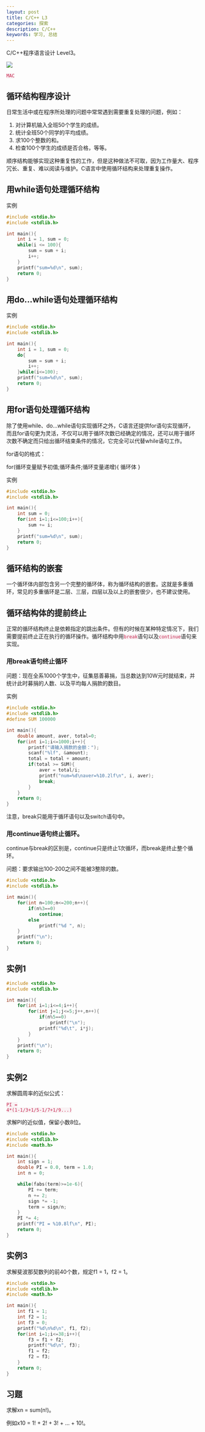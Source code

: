 ```yaml
---
layout: post
title: C/C++ L3
categories: 探索
description: C/C++
keywords: 学习, 总结
---
```


C/C++程序语言设计 Level3。

![](/images/discovery/A0515.png)

<code style="color:#c7254e;background-color:#f9f2f4;">MAC</code>

## 循环结构程序设计
日常生活中或在程序所处理的问题中常常遇到需要重复处理的问题，例如：
1. 对计算机输入全班50个学生的成绩。
2. 统计全班50个同学的平均成绩。
3. 求100个整数的和。
4. 检查100个学生的成绩是否合格，等等。

顺序结构能够实现这种重复性的工作，但是这种做法不可取，因为工作量大、程序冗长、重复、难以阅读与维护。C语言中使用循环结构来处理重复操作。

## 用while语句处理循环结构
实例
```c
#include <stdio.h>
#include <stdlib.h>

int main(){
    int i = 1, sum = 0;
    while(i <= 100){
        sum = sum + i;
        i++;
    }
    printf("sum=%d\n", sum);
    return 0;
}
```

## 用do...while语句处理循环结构
实例
```c
#include <stdio.h>
#include <stdlib.h>

int main(){
    int i = 1, sum = 0;
    do{
        sum = sum + i;
        i++;
    }while(i<=100);
    printf("sum=%d\n", sum);
    return 0;
}
```

## 用for语句处理循环结构
除了使用while、do...while语句实现循环之外，C语言还提供for语句实现循环，而且for语句更为灵活，不仅可以用于循环次数已经确定的情况，还可以用于循环次数不确定而只给出循环结束条件的情况，它完全可以代替while语句工作。

for语句的格式：

for(循环变量赋予初值;循环条件;循环变量递增){
    循环体
}

实例
```c
#include <stdio.h>
#include <stdlib.h>

int main(){
    int sum = 0;
    for(int i=1;i<=100;i++){
        sum += i;
    }
    printf("sum=%d\n", sum);
    return 0;
}
```

## 循环结构的嵌套
一个循环体内部包含另一个完整的循环体，称为循环结构的嵌套。这就是多重循环，常见的多重循环是二层、三层，四层以及以上的嵌套很少，也不建议使用。

## 循环结构体的提前终止
正常的循环结构终止是依赖指定的跳出条件。但有的时候在某种特定情况下，我们需要提前终止正在执行的循环操作。循环结构中用<code style="color:#c7254e;background-color:#f9f2f4;">break</code>语句以及<code style="color:#c7254e;background-color:#f9f2f4;">continue</code>语句来实现。

### 用break语句终止循环
问题：现在全系1000个学生中，征集慈善募捐，当总数达到10W元时就结束，并统计此时募捐的人数、以及平均每人捐款的数目。

实例
```c
#include <stdio.h>
#include <stdlib.h>
#define SUM 100000

int main(){
    double amount, aver, total=0;
    for(int i=1;i<=1000;i++){
        printf("请输入捐款的金额：");
        scanf("%lf", &amount);
        total = total + amount;
        if(total >= SUM){
            aver = total/i;
            printf("num=%d\naver=%10.2lf\n", i, aver);
            break;
        }
    }
    return 0;
}
```

注意，break只能用于循环语句以及switch语句中。

### 用continue语句终止循环。
continue与break的区别是，continue只是终止1次循环，而break是终止整个循环。

问题：要求输出100-200之间不能被3整除的数。
```c
#include <stdio.h>
#include <stdlib.h>

int main(){
    for(int n=100;n<=200;n++){
        if(n%3==0)
            continue;
        else
            printf("%d ", n);
    }
    printf("\n");
    return 0;
}
```

## 实例1
```c
#include <stdio.h>
#include <stdlib.h>

int main(){
    for(int i=1;i<=4;i++){
        for(int j=1;j<=5;j++,n++){
            if(n%5==0)
                printf("\n");
            printf("%d\t", i*j);
        }
    }
    printf("\n");
    return 0;
}
```

## 实例2

求解圆周率的近似公式：

<code style="color:#c7254e;background-color:#f9f2f4;">PI = 4*(1-1/3+1/5-1/7+1/9...)</code>

求解PI的近似值，保留小数8位。

```c
#include <stdio.h>
#include <stdlib.h>
#include <math.h>

int main(){
    int sign = 1;
    double PI = 0.0, term = 1.0;
    int n = 0;

    while(fabs(term)>=1e-6){
        PI += term;
        n += 2;
        sign *= -1;
        term = sign/n;
    }
    PI *= 4;
    printf("PI = %10.8lf\n", PI);
    return 0;
}
```

## 实例3

求解斐波那契数列的前40个数，规定f1 = 1，f2 = 1。

```c
#include <stdio.h>
#include <stdlib.h>
#include <math.h>

int main(){
    int f1 = 1;
    int f2 = 1;
    int f3 = 0;
    printf("%d\n%d\n", f1, f2);
    for(int i=1;i<=38;i++){
        f3 = f1 + f2;
        printf("%d\n", f3);
        f1 = f2;
        f2 = f3;
    }
    return 0;
}
```

## 习题
求解xn = sum(n!)。

例如x10 = 1! + 2! + 3! + ... + 10!。